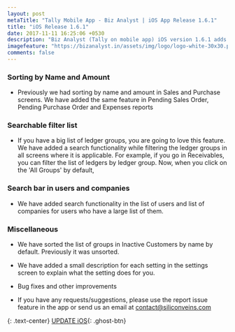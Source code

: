 ```yaml
---
layout: post
metaTitle: "Tally Mobile App - Biz Analyst | iOS App Release 1.6.1"
title: "iOS Release 1.6.1"
date: 2017-11-11 16:25:06 +0530
description: "Biz Analyst (Tally on mobile app) iOS version 1.6.1 adds search "
imagefeature: "https://bizanalyst.in/assets/img/logo/logo-white-30x30.png"
comments: false
---
```



### Sorting by Name and Amount
- Previously we had sorting by name and amount in Sales and Purchase screens. We have added the same feature in Pending Sales Order, Pending Purchase Order and Expenses reports

### Searchable filter list
- If you have a big list of ledger groups, you are going to love this feature. We have added a search functionality while filtering the ledger groups in all screens where it is applicable. For example, if you go in Receivables, you can filter the list of ledgers by ledger group. Now, when you click on the 'All Groups' by default, 

### Search bar in users and companies
- We have added search functionality in the list of users and list of companies for users who have a large list of them.

### Miscellaneous
- We have sorted the list of groups in Inactive Customers by name by default. Previously it was unsorted.
- We have added a small description for each setting in the settings screen to explain what the setting does for you.
- Bug fixes and other improvements


- If you have any requests/suggestions, please use the report issue feature in the app or send us an email at contact@siliconveins.com


{: .text-center}
[UPDATE iOS](https://itunes.apple.com/us/app/biz-analyst/id1164789740){: .ghost-btn}

